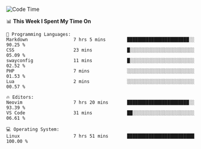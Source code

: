 <!-- [![Top Langs](https://github-readme-stats.vercel.app/api/top-langs/?username=gagahsyuja&theme=dracula&hide_border=true&border_radius=7)](https://github.com/anuraghazra/github-readme-stats) -->

<!--START_SECTION:waka-->
![Code Time](http://img.shields.io/badge/Code%20Time-276%20hrs%2014%20mins-blue)

📊 **This Week I Spent My Time On** 

```text
💬 Programming Languages: 
Markdown                 7 hrs 5 mins        ███████████████████████░░   90.25 % 
CSS                      23 mins             █░░░░░░░░░░░░░░░░░░░░░░░░   05.09 % 
swayconfig               11 mins             █░░░░░░░░░░░░░░░░░░░░░░░░   02.52 % 
PHP                      7 mins              ░░░░░░░░░░░░░░░░░░░░░░░░░   01.53 % 
Lua                      2 mins              ░░░░░░░░░░░░░░░░░░░░░░░░░   00.57 % 

🔥 Editors: 
Neovim                   7 hrs 20 mins       ███████████████████████░░   93.39 % 
VS Code                  31 mins             ██░░░░░░░░░░░░░░░░░░░░░░░   06.61 % 

💻 Operating System: 
Linux                    7 hrs 51 mins       █████████████████████████   100.00 % 
```


<!--END_SECTION:waka-->
